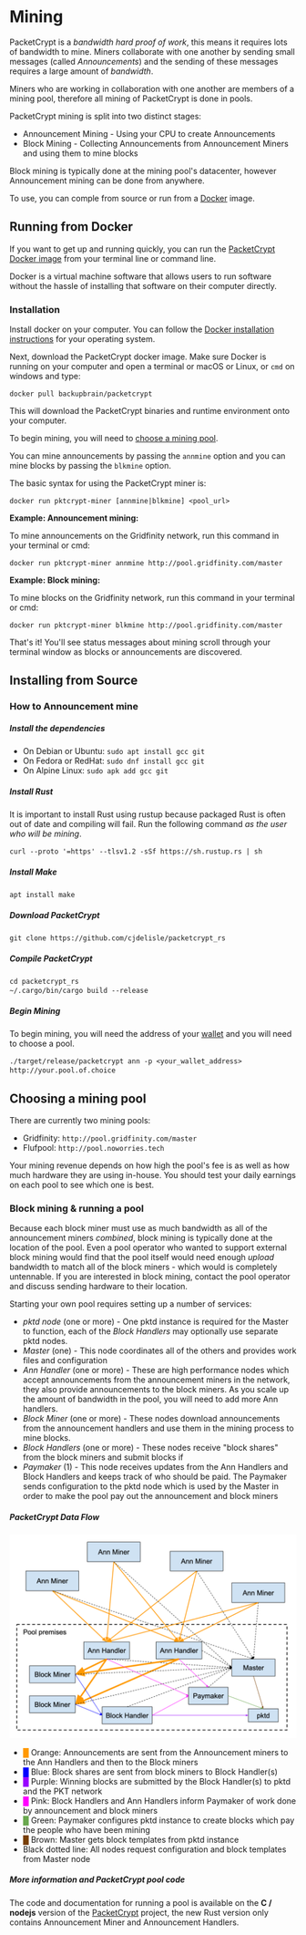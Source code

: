 
# Mining
PacketCrypt is a *bandwidth hard proof of work*, this means it requires lots of bandwidth to mine.
Miners collaborate with one another by sending small messages (called *Announcements*) and the
sending of these messages requires a large amount of *bandwidth*.

Miners who are working in collaboration with one another are members of a mining pool, therefore
all mining of PacketCrypt is done in pools.

PacketCrypt mining is split into two distinct stages:
* Announcement Mining - Using your CPU to create Announcements
* Block Mining - Collecting Announcements from Announcement Miners and using them to mine blocks

Block mining is typically done at the mining pool's datacenter, however Announcement mining can be
done from anywhere.

To use, you can comple from source or run from a [Docker](http://docker.com/) image.

## Running from Docker

If you want to get up and running quickly, you can run the [PacketCrypt  Docker image](https://hub.docker.com/r/backupbrain/packetcrypt) from your terminal line or command line.

Docker is a virtual machine software that allows users to run software without the hassle of installing that software on their computer directly.

### Installation



Install docker on your computer. You can follow the [Docker installation instructions](https://docs.docker.com/get-docker/) for your operating system.


Next, download the PacketCrypt docker image. Make sure Docker is running on your computer and open a terminal or macOS or Linux, or `cmd` on windows and type:

```
docker pull backupbrain/packetcrypt
```

This will download the PacketCrypt binaries and runtime environment onto your computer.

To begin mining, you will need to [choose a mining pool](#choosing-a-mining-pool).

You can mine announcements by passing the `annmine` option and you can mine blocks by passing the `blkmine` option.

The basic syntax for using the PacketCrypt miner is:

```
docker run pktcrypt-miner [annmine|blkmine] <pool_url>
```

**Example: Announcement mining:**

To mine announcements on the Gridfinity network, run this command in your terminal or cmd:

```
docker run pktcrypt-miner annmine http://pool.gridfinity.com/master
```

**Example: Block mining:**

To mine blocks on the Gridfinity network, run this command in your terminal or cmd:

```
docker run pktcrypt-miner blkmine http://pool.gridfinity.com/master
```
That's it! You'll see status messages about mining scroll through your terminal window as  blocks or announcements are discovered.

## Installing from Source

### How to Announcement mine

##### Install the dependencies

* On Debian or Ubuntu: `sudo apt install gcc git`
* On Fedora or RedHat: `sudo dnf install gcc git`
* On Alpine Linux: `sudo apk add gcc git`

##### Install Rust
It is important to install Rust using rustup because packaged Rust is often out of date and
compiling will fail. Run the following command *as the user who will be mining*.

    curl --proto '=https' --tlsv1.2 -sSf https://sh.rustup.rs | sh
    
##### Install Make

    apt install make    

##### Download PacketCrypt

    git clone https://github.com/cjdelisle/packetcrypt_rs

##### Compile PacketCrypt

    cd packetcrypt_rs
    ~/.cargo/bin/cargo build --release

##### Begin Mining
To begin mining, you will need the address of your [wallet](./electrum) and you will
need to choose a pool.

    ./target/release/packetcrypt ann -p <your_wallet_address> http://your.pool.of.choice

## Choosing a mining pool
There are currently two mining pools:

* Gridfinity: `http://pool.gridfinity.com/master`
* Flufpool: `http://pool.noworries.tech`

Your mining revenue depends on how high the pool's fee is as well as how much hardware they are
using in-house. You should test your daily earnings on each pool to see which one is best.

### Block mining & running a pool
Because each block miner must use as much bandwidth as all of the announcement miners *combined*,
block mining is typically done at the location of the pool. Even a pool operator who wanted to
support external block mining would find that the pool itself would need enough *upload* bandwidth
to match all of the block miners - which would is completely untennable. If you are interested
in block mining, contact the pool operator and discuss sending hardware to their location.

Starting your own pool requires setting up a number of services:

* *pktd node* (one or more) - One pktd instance is required for the Master to function, each of the
*Block Handlers* may optionally use separate pktd nodes.
* *Master* (one) - This node coordinates all of the others and provides work files and configuration
* *Ann Handler* (one or more) - These are high performance nodes which accept announcements from the
announcement miners in the network, they also provide announcements to the block miners. As you
scale up the amount of bandwidth in the pool, you will need to add more Ann handlers.
* *Block Miner* (one or more) - These nodes download announcements from the announcement handlers and
use them in the mining process to mine blocks.
* *Block Handlers* (one or more) - These nodes receive "block shares" from the block miners and
submit blocks if
* *Paymaker* (1) - This node receives updates from the Ann Handlers and Block Handlers and keeps
track of who should be paid. The Paymaker sends configuration to the pktd node which is used by the
Master in order to make the pool pay out the announcement and block miners 

##### PacketCrypt Data Flow
![packetcrypt_data_flow](./packetcrypt_data_flow.png)

* <span style="color:#ff9900">█</span> Orange: Announcements are sent from the Announcement miners
to the Ann Handlers and then to the Block miners
* <span style="color:#0000ff">█</span> Blue: Block shares are sent from block miners to Block
Handler(s)
* <span style="color:#9900ff">█</span> Purple: Winning blocks are submitted by the Block Handler(s)
to pktd and the PKT network
* <span style="color:#ff00ff">█</span> Pink: Block Handlers and Ann Handlers inform Paymaker of work
done by announcement and block miners
* <span style="color:#6aa84f">█</span> Green: Paymaker configures pktd instance to create blocks
which pay the people who have been mining
* <span style="color:#783f04">█</span> Brown: Master gets block templates from pktd instance
* Black dotted line: All nodes request configuration and block templates from Master node

##### More information and PacketCrypt pool code
The code and documentation for running a pool is available on the **C / nodejs** version of the
[PacketCrypt](https://github.com/cjdelisle/PacketCrypt/blob/master/docs/pool.md) project,
the new Rust version only contains Announcement Miner and Announcement Handlers.

